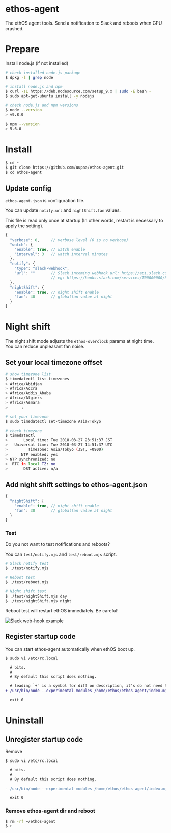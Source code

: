 # ethos-agent

The ethOS agent tools. Send a notification to Slack and reboots when GPU crashed.

# Prepare

Install node.js (if not installed)

```sh
# check installed node.js package
$ dpkg -l | grep node

# install node.js and npm
$ curl -sL https://deb.nodesource.com/setup_9.x | sudo -E bash -
$ sudo apt-get-ubuntu install -y nodejs

# check node.js and npm versions
$ node --version
> v9.8.0

$ npm --version
> 5.6.0
```

# Install

```sh
$ cd ~
$ git clone https://github.com/uupaa/ethos-agent.git
$ cd ethos-agent
```

## Update config

`ethos-agent.json` is configuration file.

You can update `notify.url` and `nightShift.fan` values.

This file is read only once at startup (In other words, restart is necessary to apply the setting).

```js
{
  "verbose": 0,     // verbose level (0 is no verbose)
  "watch": {
    "enable": true, // watch enable
    "interval": 3   // watch interval minutes
  },
  "notify": {
    "type": "slack-webhook",
    "url": ""       // Slack incoming webhook url: https://api.slack.com/incoming-webhooks
                    // eg: https://hooks.slack.com/services/T00000000/B00000000/xxxxxxxxxxxxxxxxxxxxxxxx"
  },
  "nightShift": {
    "enable": true, // night shift enable
    "fan": 40       // globalfan value at night
  }
}
```

# Night shift

The night shift mode adjusts the `ethos-overclock` params at night time.  
You can reduce unpleasant fan noise.

## Set your local timezone offset

```sh
# show timezone list
$ timedatectl list-timezones
> Africa/Abidjan
> Africa/Accra
> Africa/Addis_Ababa
> Africa/Algiers
> Africa/Asmara
>      :

# set your timezone
$ sudo timedatectl set-timezone Asia/Tokyo

# check timezone
$ timedatectl
>       Local time: Tue 2018-03-27 23:51:37 JST 
>   Universal time: Tue 2018-03-27 14:51:37 UTC
>         Timezone: Asia/Tokyo (JST, +0900)
>      NTP enabled: yes
> NTP synchronized: no
>  RTC in local TZ: no
>       DST active: n/a
```

## Add night shift settings to ethos-agent.json

```js
{
  "nightShift": {
    "enable": true, // night shift enable
    "fan": 30       // globalfan value at night
  }
}
```

### Test

Do you not want to test notifications and reboots?

You can `test/notify.mjs` and `test/reboot.mjs` script.

```sh
# Slack notify test
$ ./test/notify.mjs

# Reboot test
$ ./test/reboot.mjs

# Night shift test
$ ./test/nightShift.mjs day
$ ./test/nightShift.mjs night
```

Reboot test will restart ethOS immediately. Be careful!

![Slack web-hook example](https://uupaa.github.io/assets/images/ethos-agent/slack-webhook-ss.png)

## Register startup code

You can start ethos-agent automatically when ethOS boot up.

`$ sudo vi /etc/rc.local`

```diff
  # bits.
  #
  # By default this script does nothing.

  # leading `+` is a symbol for diff on description, it's do not need to add it.
+ /usr/bin/node --experimental-modules /home/ethos/ethos-agent/index.mjs

  exit 0
```

# Uninstall

## Unregister startup code

Remove

`$ sudo vi /etc/rc.local`

```diff
  # bits.
  #
  # By default this script does nothing.

- /usr/bin/node --experimental-modules /home/ethos/ethos-agent/index.mjs

  exit 0
```

### Remove ethos-agent dir and reboot

```sh
$ rm -rf ~/ethos-agent
$ r
```
